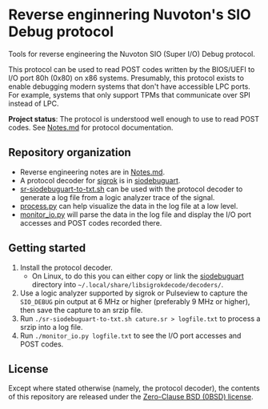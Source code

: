 # Reverse enginnering Nuvoton's SIO Debug protocol

Tools for reverse engineering the Nuvoton SIO (Super I/O) Debug protocol.

This protocol can be used to read POST codes written by the BIOS/UEFI to I/O port 80h (0x80) on x86 systems.
Presumably, this protocol exists to enable debugging modern systems that don't have accessible LPC ports.
For example, systems that only support TPMs that communicate over SPI instead of LPC.

**Project status**: The protocol is understood well enough to use to read POST codes.
See [Notes.md](Notes.md) for protocol documentation.


## Repository organization

- Reverse engineering notes are in [Notes.md](Notes.md).
- A protocol decoder for [sigrok][sigrok] is in [siodebuguart](siodebuguart).
- [sr-siodebuguart-to-txt.sh](sr-siodebuguart-to-txt.sh) can be used with the protocol decoder to generate a log file from a logic analyzer trace of the signal.
- [process.py](process.py) can help visualize the data in the log file at a low level.
- [monitor_io.py](monitor_io.py) will parse the data in the log file and display the I/O port accesses and POST codes recorded there.


## Getting started

1. Install the protocol decoder.
   - On Linux, to do this you can either copy or link the [siodebuguart](siodebuguart) directory into `~/.local/share/libsigrokdecode/decoders/`.
2. Use a logic analyzer supported by sigrok or Pulseview to capture the `SIO_DEBUG` pin output at 6 MHz or higher (preferably 9 MHz or higher), then save the capture to an srzip file.
3. Run `./sr-siodebuguart-to-txt.sh cature.sr > logfile.txt` to process a srzip into a log file.
4. Run `./monitor_io.py logfile.txt` to see the I/O port accesses and POST codes.


## License

Except where stated otherwise (namely, the protocol decoder), the contents of this repository are released under the [Zero-Clause BSD (0BSD) license][license].


[sigrok]: https://sigrok.org/
[license]: LICENSE.txt
